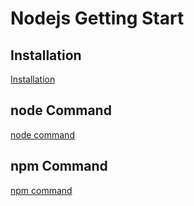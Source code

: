 # Nodejs Getting Start

## Installation

[Installation](nodejs-install.md)

## node Command

[node command](nodejs-command-node.md)

## npm Command

[npm command](nodejs-npm-cli.md)

